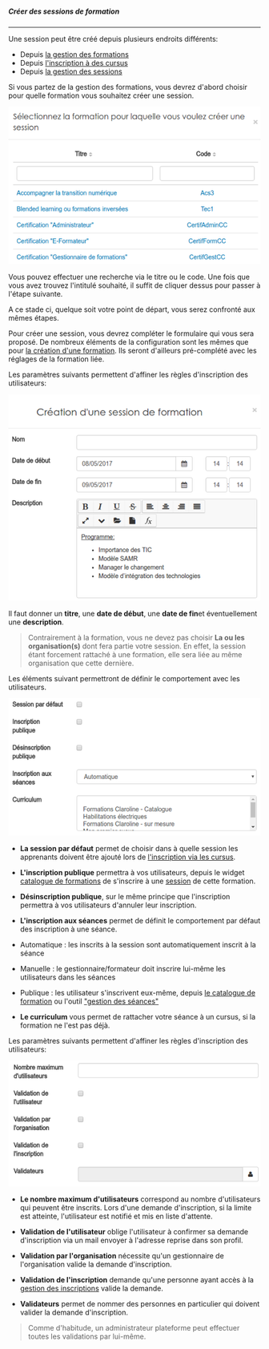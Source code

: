 ##### Créer des sessions de formation
---
Une session peut être créé depuis plusieurs endroits différents:

* Depuis [la gestion des formations](admin-trainings.md)
* Depuis [l'inscription à des cursus](cursus-inscriptions.md)
* Depuis [la gestion des sessions](admin-sessions.md)

Si vous partez de la gestion des formations, vous devrez d'abord choisir pour quelle formation vous souhaitez créer une session.

![](images/cursus-fig73.png)

Vous pouvez effectuer une recherche via le titre ou le code. Une fois que vous avez trouvez l'intitulé souhaité, il suffit de cliquer dessus pour passer à l'étape suivante.

A ce stade ci, quelque soit votre point de départ, vous serez confronté aux mêmes étapes.

Pour créer une session, vous devrez compléter le formulaire qui vous sera proposé. De nombreux éléments de la configuration sont les mêmes que pour [la création d'une formation](create-trainings.md). Ils seront d'ailleurs pré-complété avec les réglages de la formation liée.

Les paramètres suivants permettent d'affiner les règles d'inscription des utilisateurs:

![](images/cursus-fig74.png)

Il faut donner un **titre**, une **date de début**, une **date de fin**et éventuellement une **description**.

>Contrairement à la formation, vous ne devez pas choisir **La ou les organisation(s)** dont fera partie votre session. En effet, la session étant forcement rattaché à une formation, elle sera liée au même organisation que cette dernière.

Les éléments suivant permettront de définir le comportement avec les utilisateurs.

![](images/cursus-fig75.png)

* **La session par défaut** permet de choisir dans à quelle session les apprenants doivent être ajouté lors de [l'inscription via les cursus](cursus-inscriptions.md). 

* **L'inscription publique** permettra à vos utilisateurs, depuis le widget [catalogue de formations](formationslisting.md) de s'inscrire à une [session](admin-sessions.md) de cette formation.

* **Désinscription publique**, sur le même principe que l'inscription permettra à vos utilisateurs d'annuler leur inscription.

* **L'inscription aux séances** permet de définit le comportement par défaut des inscription à une séance.
 * Automatique : les inscrits à la session sont automatiquement inscrit à la séance
 * Manuelle : le gestionnaire/formateur doit inscrire lui-même les utilisateurs dans les séances
 * Publique : les utilisateur s'inscrivent eux-même, depuis [le catalogue de formation](widget-formationslisting.md) ou l'outil ["gestion des séances"](session-event-manager.md)

* **Le curriculum** vous permet de rattacher votre séance à un cursus, si la formation ne l'est pas déjà.

Les paramètres suivants permettent d'affiner les règles d'inscription des utilisateurs:

![](images/cursus-fig76.png)

* **Le nombre maximum d'utilisateurs** correspond au nombre d'utilisateurs qui peuvent être inscrits. Lors d'une demande d'inscription, si la limite est atteinte, l'utilisateur est notifié et mis en liste d'attente.

* **Validation de  l'utilisateur** oblige l'utilisateur à confirmer sa demande d'inscription via un mail envoyer à l'adresse reprise dans son profil.

* **Validation par l'organisation** nécessite qu'un gestionnaire de l'organisation valide la demande d'inscription.
* **Validation de l'inscription** demande qu'une personne ayant accès à la [gestion des inscriptions](insriptions-admin.md) valide la demande.

* **Validateurs** permet de nommer des personnes en particulier qui doivent valider la demande d'inscription.

> Comme d'habitude, un administrateur plateforme peut effectuer toutes les validations par lui-même. 






